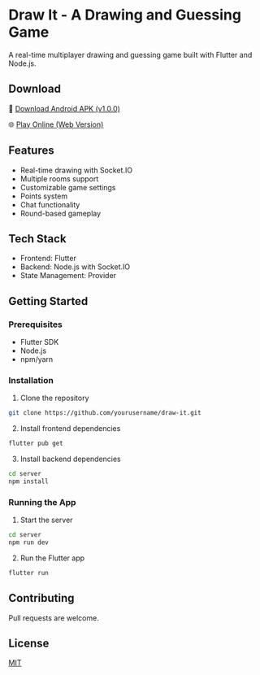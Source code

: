 # Draw It - A Drawing and Guessing Game

A real-time multiplayer drawing and guessing game built with Flutter and Node.js.

## Download
📱 [Download Android APK (v1.0.0)](https://github.com/purval26/skribbl_clone/raw/refs/heads/release_v1.0.0_clean/releases/skribbl_clone_v1.0.0.apk?download=)

🌐 [Play Online (Web Version)](https://skribbl-clone-server.onrender.com)

## Features
- Real-time drawing with Socket.IO
- Multiple rooms support
- Customizable game settings
- Points system
- Chat functionality
- Round-based gameplay

## Tech Stack
- Frontend: Flutter
- Backend: Node.js with Socket.IO
- State Management: Provider

## Getting Started

### Prerequisites
- Flutter SDK
- Node.js
- npm/yarn

### Installation

1. Clone the repository
```bash
git clone https://github.com/yourusername/draw-it.git
```

2. Install frontend dependencies
```bash
flutter pub get
```

3. Install backend dependencies
```bash
cd server
npm install
```

### Running the App

1. Start the server
```bash
cd server
npm run dev
```

2. Run the Flutter app
```bash
flutter run
```

## Contributing
Pull requests are welcome.

## License
[MIT](https://choosealicense.com/licenses/mit/)